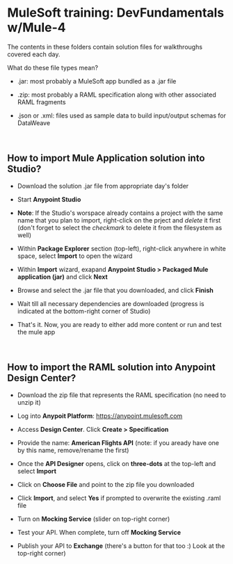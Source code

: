 # MuleSoft training: DevFundamentals w/Mule-4

The contents in these folders contain solution files for walkthroughs covered each day.

What do these file types mean?

- .jar: most probably a MuleSoft app bundled as a .jar file

- .zip: most probably a RAML specification along with other associated RAML fragments

- .json or .xml: files used as sample data to build input/output schemas for DataWeave


<BR>

## How to import **Mule Application** solution into Studio?

- Download the solution .jar file from appropriate day's folder

- Start **Anypoint Studio**

- **Note**: If the Studio's worspace already contains a project with the same name that you plan to import, right-click on the prject and _delete_ it first (don't forget to select the _checkmark_ to delete it from the filesystem as well)

- Within **Package Explorer** section (top-left), right-click anywhere in white space, select **Import** to open the wizard

- Within **Import** wizard, exapand **Anypoint Studio > Packaged Mule application (jar)** and click **Next**

- Browse and select the .jar file that you downloaded, and click **Finish**

- Wait till all necessary dependencies are downloaded (progress is indicated at the bottom-right corner of Studio)

- That's it.  Now, you are ready to either add more content or run and test the mule app


<BR>

## How to import the RAML solution into Anypoint Design Center?

- Download the zip file that represents the RAML specification (no need to unzip it)

- Log into **Anypoit Platform**: https://anypoint.mulesoft.com

- Access **Design Center**.  Click **Create > Specification**

- Provide the name: **American Flights API** (note: if you aready have one by this name, remove/rename the first)

- Once the **API Designer** opens, click on **three-dots** at the top-left and select **Import**

- Click on **Choose File** and point to the zip file you downloaded

- Click **Import**, and select **Yes** if prompted to overwrite the existing .raml file

- Turn on **Mocking Service** (slider on top-right corner)

- Test your API.  When complete, turn off **Mocking Service**

- Publish your API to **Exchange** (there's a button for that too :)  Look at the top-right corner)

<BR>
